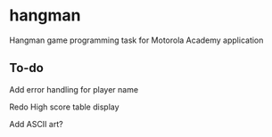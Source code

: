 # hangman
Hangman game programming task for Motorola Academy application

## To-do
Add error handling for player name

Redo High score table display

Add ASCII art?